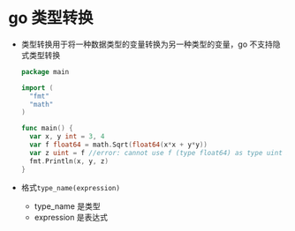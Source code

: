 # go 类型转换

- 类型转换用于将一种数据类型的变量转换为另一种类型的变量，go 不支持隐式类型转换

  ```go
  package main

  import (
    "fmt"
    "math"
  )

  func main() {
    var x, y int = 3, 4
    var f float64 = math.Sqrt(float64(x*x + y*y))
    var z uint = f //error: cannot use f (type float64) as type uint in assignment
    fmt.Println(x, y, z)
  }
  ```

- 格式`type_name(expression)`
  - type_name 是类型
  - expression 是表达式
